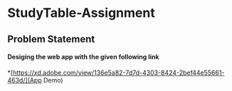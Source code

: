 # StudyTable-Assignment

## Problem Statement

#### Desiging the web app with the given following link

*[https://xd.adobe.com/view/136e5a82-7d7d-4303-8424-2bef44e55661-463d/](App Demo)
